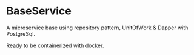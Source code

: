 # BaseService
A microservice base using repository pattern, UnitOfWork & Dapper with PostgreSql.

Ready to be containerized with docker.


